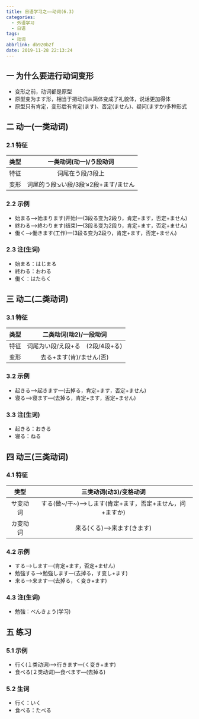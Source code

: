 ```yaml
---
title: 日语学习之——动词(6.3)
categories:
  - 外语学习
  - 日语
tags:
  - 动词
abbrlink: db920b2f
date: 2019-11-28 22:13:24
---
```

## 一 为什么要进行动词变形

* 变形之前，动词都是原型
* 原型变为ます形，相当于把动词从简体变成了礼貌体，说话更加得体
* 原型只有肯定，变形后有肯定(ます)、否定(ません)、疑问(ますか)多种形式

<!--more-->

## 二 动一(一类动词)

### 2.1 特征
| 类型 |       一类动词(动一)/う段动词       |
| :--: | :---------------------------------: |
| 特征 |          词尾在う段/3段上           |
| 变形 | 词尾的う段↘い段/3段↘2段+ます/ません |

### 2.2 示例

* 始まる—>始まります(开始)—(3段る变为2段り，肯定+ます，否定+ません)
* 終わる—>終わります(结束)—(3段る变为2段り，肯定+ます，否定+ません)
* 働く—>働きます(工作)—(3段る变为2段り，肯定+ます，否定+ません)

### 2.3 注(生词)

* 始まる：はじまる
* 終わる：おわる
* 働く：はたらく

## 三 动二(二类动词)

### 3.1 特征

| 类型 |      二类动词(动2)/一段动词      |
| :--: | :------------------------------: |
| 特征 | 词尾为い段/え段+る　(2段/4段+る) |
| 变形 |     去る+ます(肯)/ません(否)     |

### 3.2 示例

* 起きる—>起きます—(去掉る，肯定+ます，否定+ません)
* 寝る—>寝ます—(去掉る，肯定+ます，否定+ません)

### 3.3 注(生词)

* 起きる：おきる
* 寝る：ねる

## 四 动三(三类动词)

### 4.1 特征

|   类型   |                  三类动词(动3)/变格动词                  |
| :------: | :------------------------------------------------------: |
| サ变动词 | する(做~/干~)—>します(肯定+ます，否定+ません，问+ますか) |
| カ变动词 |                来る(くる)—>来ます(きます)                |

### 4.2 示例

* する—>します—(肯定+ます，否定+ません)
* 勉強する—>勉強します—(去掉る，す变し+ます)
* 来る—>来ます—(去掉る，く变き+ます)

### 4.3 注(生词)

* 勉強：べんきょう(学习)

## 五 练习

### 5.1 示例
* 行く(１类动词)—>行きます—(く变き+ます)
* 食べる(２类动词)—食べます—(去掉る)

### 5.2 生词

* 行く：いく
* 食べる：たべる
